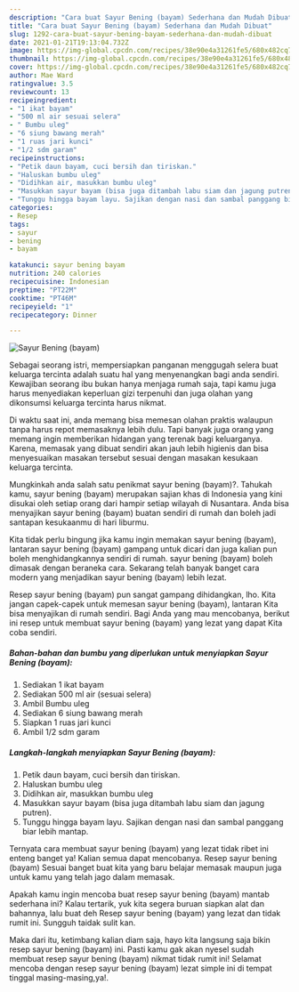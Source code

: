 ```yaml
---
description: "Cara buat Sayur Bening (bayam) Sederhana dan Mudah Dibuat"
title: "Cara buat Sayur Bening (bayam) Sederhana dan Mudah Dibuat"
slug: 1292-cara-buat-sayur-bening-bayam-sederhana-dan-mudah-dibuat
date: 2021-01-21T19:13:04.732Z
image: https://img-global.cpcdn.com/recipes/38e90e4a31261fe5/680x482cq70/sayur-bening-bayam-foto-resep-utama.jpg
thumbnail: https://img-global.cpcdn.com/recipes/38e90e4a31261fe5/680x482cq70/sayur-bening-bayam-foto-resep-utama.jpg
cover: https://img-global.cpcdn.com/recipes/38e90e4a31261fe5/680x482cq70/sayur-bening-bayam-foto-resep-utama.jpg
author: Mae Ward
ratingvalue: 3.5
reviewcount: 13
recipeingredient:
- "1 ikat bayam"
- "500 ml air sesuai selera"
- " Bumbu uleg"
- "6 siung bawang merah"
- "1 ruas jari kunci"
- "1/2 sdm garam"
recipeinstructions:
- "Petik daun bayam, cuci bersih dan tiriskan."
- "Haluskan bumbu uleg"
- "Didihkan air, masukkan bumbu uleg"
- "Masukkan sayur bayam (bisa juga ditambah labu siam dan jagung putren)."
- "Tunggu hingga bayam layu. Sajikan dengan nasi dan sambal panggang biar lebih mantap."
categories:
- Resep
tags:
- sayur
- bening
- bayam

katakunci: sayur bening bayam 
nutrition: 240 calories
recipecuisine: Indonesian
preptime: "PT22M"
cooktime: "PT46M"
recipeyield: "1"
recipecategory: Dinner

---
```



![Sayur Bening (bayam)](https://img-global.cpcdn.com/recipes/38e90e4a31261fe5/680x482cq70/sayur-bening-bayam-foto-resep-utama.jpg)

Sebagai seorang istri, mempersiapkan panganan menggugah selera buat keluarga tercinta adalah suatu hal yang menyenangkan bagi anda sendiri. Kewajiban seorang ibu bukan hanya menjaga rumah saja, tapi kamu juga harus menyediakan keperluan gizi terpenuhi dan juga olahan yang dikonsumsi keluarga tercinta harus nikmat.

Di waktu  saat ini, anda memang bisa memesan olahan praktis walaupun tanpa harus repot memasaknya lebih dulu. Tapi banyak juga orang yang memang ingin memberikan hidangan yang terenak bagi keluarganya. Karena, memasak yang dibuat sendiri akan jauh lebih higienis dan bisa menyesuaikan masakan tersebut sesuai dengan masakan kesukaan keluarga tercinta. 



Mungkinkah anda salah satu penikmat sayur bening (bayam)?. Tahukah kamu, sayur bening (bayam) merupakan sajian khas di Indonesia yang kini disukai oleh setiap orang dari hampir setiap wilayah di Nusantara. Anda bisa menyajikan sayur bening (bayam) buatan sendiri di rumah dan boleh jadi santapan kesukaanmu di hari liburmu.

Kita tidak perlu bingung jika kamu ingin memakan sayur bening (bayam), lantaran sayur bening (bayam) gampang untuk dicari dan juga kalian pun boleh menghidangkannya sendiri di rumah. sayur bening (bayam) boleh dimasak dengan beraneka cara. Sekarang telah banyak banget cara modern yang menjadikan sayur bening (bayam) lebih lezat.

Resep sayur bening (bayam) pun sangat gampang dihidangkan, lho. Kita jangan capek-capek untuk memesan sayur bening (bayam), lantaran Kita bisa menyajikan di rumah sendiri. Bagi Anda yang mau mencobanya, berikut ini resep untuk membuat sayur bening (bayam) yang lezat yang dapat Kita coba sendiri.

<!--inarticleads1-->

##### Bahan-bahan dan bumbu yang diperlukan untuk menyiapkan Sayur Bening (bayam):

1. Sediakan 1 ikat bayam
1. Sediakan 500 ml air (sesuai selera)
1. Ambil  Bumbu uleg
1. Sediakan 6 siung bawang merah
1. Siapkan 1 ruas jari kunci
1. Ambil 1/2 sdm garam




<!--inarticleads2-->

##### Langkah-langkah menyiapkan Sayur Bening (bayam):

1. Petik daun bayam, cuci bersih dan tiriskan.
1. Haluskan bumbu uleg
1. Didihkan air, masukkan bumbu uleg
1. Masukkan sayur bayam (bisa juga ditambah labu siam dan jagung putren).
1. Tunggu hingga bayam layu. Sajikan dengan nasi dan sambal panggang biar lebih mantap.




Ternyata cara membuat sayur bening (bayam) yang lezat tidak ribet ini enteng banget ya! Kalian semua dapat mencobanya. Resep sayur bening (bayam) Sesuai banget buat kita yang baru belajar memasak maupun juga untuk kamu yang telah jago dalam memasak.

Apakah kamu ingin mencoba buat resep sayur bening (bayam) mantab sederhana ini? Kalau tertarik, yuk kita segera buruan siapkan alat dan bahannya, lalu buat deh Resep sayur bening (bayam) yang lezat dan tidak rumit ini. Sungguh taidak sulit kan. 

Maka dari itu, ketimbang kalian diam saja, hayo kita langsung saja bikin resep sayur bening (bayam) ini. Pasti kamu gak akan nyesel sudah membuat resep sayur bening (bayam) nikmat tidak rumit ini! Selamat mencoba dengan resep sayur bening (bayam) lezat simple ini di tempat tinggal masing-masing,ya!.

